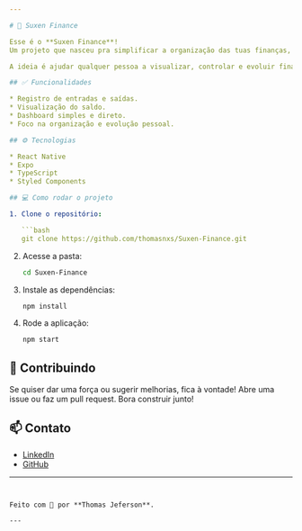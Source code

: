 ```yaml
---

# 🚀 Suxen Finance

Esse é o **Suxen Finance**!
Um projeto que nasceu pra simplificar a organização das tuas finanças, focando na praticidade e numa experiência intuitiva.

A ideia é ajudar qualquer pessoa a visualizar, controlar e evoluir financeiramente, sem complicação.

## ✅ Funcionalidades

* Registro de entradas e saídas.
* Visualização do saldo.
* Dashboard simples e direto.
* Foco na organização e evolução pessoal.

## ⚙️ Tecnologias

* React Native
* Expo
* TypeScript
* Styled Components

## 💻 Como rodar o projeto

1. Clone o repositório:

   ```bash
   git clone https://github.com/thomasnxs/Suxen-Finance.git
   ```
2. Acesse a pasta:

   ```bash
   cd Suxen-Finance
   ```
3. Instale as dependências:

   ```bash
   npm install
   ```
4. Rode a aplicação:

   ```bash
   npm start
   ```

## 🤝 Contribuindo

Se quiser dar uma força ou sugerir melhorias, fica à vontade!
Abre uma issue ou faz um pull request. Bora construir junto!

## 📫 Contato

* [LinkedIn](https://www.linkedin.com/in/thomasjefersonsilva)
* [GitHub](https://github.com/thomasnxs)

---
```


Feito com 💙 por **Thomas Jeferson**.

---
